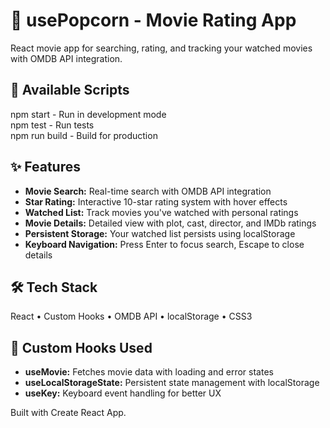 # 🍿 usePopcorn - Movie Rating App

React movie app for searching, rating, and tracking your watched movies with OMDB API integration.


## 📜 Available Scripts

npm start - Run in development mode
<br/>
npm test - Run tests
<br/>
npm run build - Build for production

## ✨ Features

- **Movie Search:** Real-time search with OMDB API integration
- **Star Rating:** Interactive 10-star rating system with hover effects
- **Watched List:** Track movies you've watched with personal ratings
- **Movie Details:** Detailed view with plot, cast, director, and IMDb ratings
- **Persistent Storage:** Your watched list persists using localStorage
- **Keyboard Navigation:** Press Enter to focus search, Escape to close details

## 🛠️ Tech Stack
React • Custom Hooks • OMDB API • localStorage • CSS3

## 🎯 Custom Hooks Used

- **useMovie:** Fetches movie data with loading and error states
- **useLocalStorageState:** Persistent state management with localStorage
- **useKey:** Keyboard event handling for better UX

Built with Create React App.

